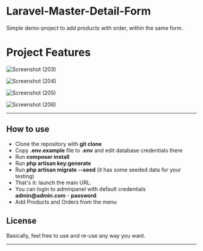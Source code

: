 # Laravel-Master-Detail-Form

Simple demo-project to add products with order, within the same form.

# Project Features 

![Screenshot (203)](https://user-images.githubusercontent.com/73945266/105198886-596d6500-5b68-11eb-833d-90a9342b8dbe.png)

![Screenshot (204)](https://user-images.githubusercontent.com/73945266/105198900-5bcfbf00-5b68-11eb-9378-3c5c6ae77b9b.png)

![Screenshot (205)](https://user-images.githubusercontent.com/73945266/105198904-5d998280-5b68-11eb-86f4-7addc2b18ab3.png)

![Screenshot (206)](https://user-images.githubusercontent.com/73945266/105198909-5e321900-5b68-11eb-94fc-3b73915e61f6.png)

---

## How to use

- Clone the repository with __git clone__
- Copy __.env.example__ file to __.env__ and edit database credentials there
- Run __composer install__
- Run __php artisan key:generate__
- Run __php artisan migrate --seed__ (it has some seeded data for your testing)
- That's it: launch the main URL. 
- You can login to adminpanel with default credentials __admin@admin.com__ - __password__
- Add Products and Orders from the menu

## License

Basically, feel free to use and re-use any way you want.

---
